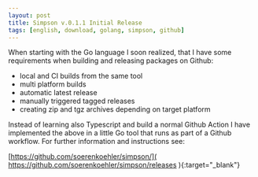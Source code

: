 ```yaml
---
layout: post
title: Simpson v.0.1.1 Initial Release
tags: [english, download, golang, simpson, github]
---
```

When starting with the Go language I soon realized, that I have some
requirements when building and releasing packages on Github:

*   local and CI builds from the same tool
*   multi platform builds
*   automatic latest release
*   manually triggered tagged releases
*   creating zip and tgz archives depending on target platform

Instead of learning also Typescript and build a normal Github Action I have
implemented the above in a little Go tool that runs as part of a Github
workflow. For further information and instructions see:

[https://github.com/soerenkoehler/simpson/](
    https://github.com/soerenkoehler/simpson/releases
){:target="_blank"}